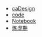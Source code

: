 * [caDesign](http://cadesign.cn/caDesignS/)
* [code](https://github.com/richieBao/Urban-Spatial-Data-Analysis_python/tree/master/code)
* [Notebook](https://github.com/richieBao/Urban-Spatial-Data-Analysis_python/tree/master/notebook)
* [炼虚期](https://github.com/richieBao/python-urbanPlanning)